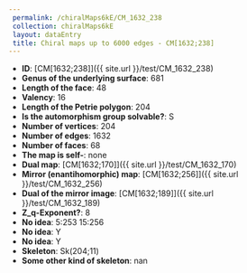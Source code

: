 ```yaml
--- 
 permalink: /chiralMaps6kE/CM_1632_238 
 collection: chiralMaps6kE
 layout: dataEntry
 title: Chiral maps up to 6000 edges - CM[1632;238]
---
```


- **ID**: [CM[1632;238]]({{ site.url }}/test/CM_1632_238)
- **Genus of the underlying surface**: 681
- **Length of the face**: 48
- **Valency**: 16
- **Length of the Petrie polygon**: 204
- **Is the automorphism group solvable?**: S
- **Number of vertices**: 204
- **Number of edges**: 1632
- **Number of faces**: 68
- **The map is self-**: none
- **Dual map**: [CM[1632;170]]({{ site.url }}/test/CM_1632_170)
- **Mirror (enantihomorphic) map**: [CM[1632;256]]({{ site.url }}/test/CM_1632_256)
- **Dual of the mirror image**: [CM[1632;189]]({{ site.url }}/test/CM_1632_189)
- **Z_q-Exponent?**: 8
- **No idea**:  5:253 15:256
- **No idea**: Y
- **No idea**: Y
- **Skeleton**: Sk(204;11)
- **Some other kind of skeleton**: nan
